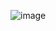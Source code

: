 ![image](https://user-images.githubusercontent.com/49600985/233735564-955072bf-b0b7-4013-81ae-7be2ff542281.png)
